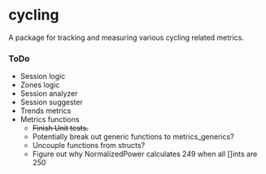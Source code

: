 # cycling
A package for tracking and measuring various cycling related metrics.

### ToDo
- Session logic
- Zones logic
- Session analyzer
- Session suggester
- Trends metrics
- Metrics functions
    - ~~Finish Unit tests.~~
    - Potentially break out generic functions to metrics_generics?
    - Uncouple functions from structs?
    - Figure out why NormalizedPower calculates 249 when all []ints are 250

